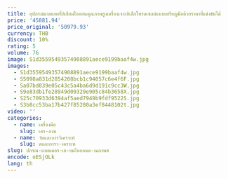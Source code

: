 ```yaml
---
title: อุปกรณ์แบตเตอรี่ลิเธียมไอออนคุณภาพสูงเครื่องเจาะอิเล็กโทรดเซลล์แบบเหรียญมือด้วยราคาที่แข่งขันได้
price: '45881.94'
price_original: '50979.93'
currency: THB
discount: 10%
rating: 5
volume: 76
image: S1d35595493574908891aece9199baaf4w.jpg
images:
  - S1d35595493574908891aece9199baaf4w.jpg
  - S5098a831d2854208bcb1c94057c6e4f6F.jpg
  - Sa07bd039e05c43c5a4ba6d9d191c9cc3W.jpg
  - S9e83db1fe28949d09329e905c84b3658X.jpg
  - S25c70933d6394af5aed7949b9fdf9522S.jpg
  - S3b8cc53ba17b427f85280a3ef8448102t.jpg
video: ''
categories:
  - name: เครื่องมือ
    slug: เคร-องม
  - name: วัดและการวิเคราะห์
    slug: ดและการว-เคราะห
slug: ปกรณ-แบตเตอร-เธ-ยมไอออนค-ณภาพส
encode: oESjOLk
lang: th
---
```

  